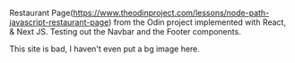 Restaurant Page(https://www.theodinproject.com/lessons/node-path-javascript-restaurant-page) from the Odin project implemented with React, & Next JS. Testing out the Navbar and the Footer components.

This site is bad, I haven't even put a bg image here.